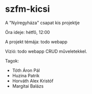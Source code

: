 # szfm-kicsi
A "Nyíregyháza" csapat kis projektje

Óra ideje: hétfő, 12:00

A projekt témája: todo webapp

Vízió: todo webapp CRUD műveletekkel.

Tagok:
- Tóth Áron Pál
- Huzina Patrik
- Horváth Alex Kristóf
- Margitai Balázs
